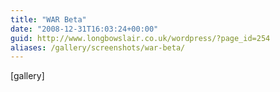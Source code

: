 ```yaml
---
title: "WAR Beta"
date: "2008-12-31T16:03:24+00:00"
guid: http://www.longbowslair.co.uk/wordpress/?page_id=254
aliases: /gallery/screenshots/war-beta/
---
```


\[gallery\]
